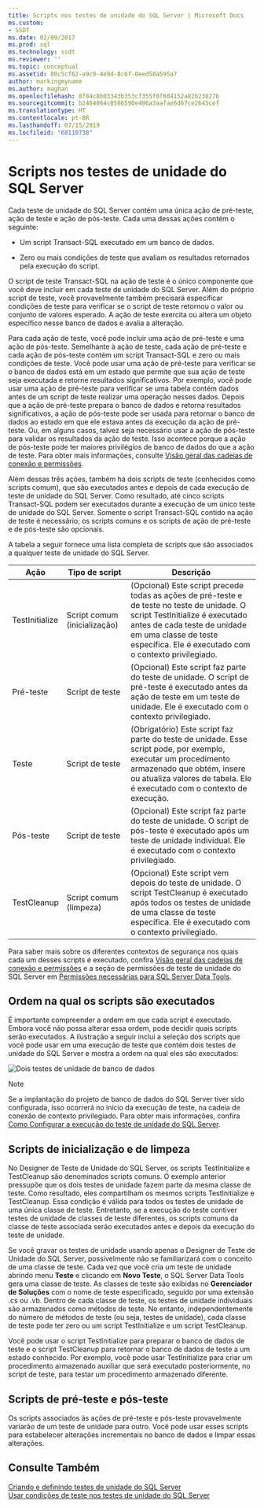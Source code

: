 ```yaml
---
title: Scripts nos testes de unidade do SQL Server | Microsoft Docs
ms.custom:
- SSDT
ms.date: 02/09/2017
ms.prod: sql
ms.technology: ssdt
ms.reviewer: ''
ms.topic: conceptual
ms.assetid: 80c5cf62-a9c9-4e9d-8c6f-8eed50a595a7
author: markingmyname
ms.author: maghan
ms.openlocfilehash: 8f84c8b03343b353cf355f0f604152a82b23627b
ms.sourcegitcommit: b2464064c0566590e486a3aafae6d67ce2645cef
ms.translationtype: HT
ms.contentlocale: pt-BR
ms.lasthandoff: 07/15/2019
ms.locfileid: "68110738"
---
```

# <a name="scripts-in-sql-server-unit-tests"></a>Scripts nos testes de unidade do SQL Server
Cada teste de unidade do SQL Server contém uma única ação de pré-teste, ação de teste e ação de pós-teste. Cada uma dessas ações contém o seguinte:  
  
-   Um script Transact\-SQL executado em um banco de dados.  
  
-   Zero ou mais condições de teste que avaliam os resultados retornados pela execução do script.  
  
O script de teste Transact\-SQL na ação de teste é o único componente que você deve incluir em cada teste de unidade do SQL Server. Além do próprio script de teste, você provavelmente também precisará especificar condições de teste para verificar se o script de teste retornou o valor ou conjunto de valores esperado. A ação de teste exercita ou altera um objeto específico nesse banco de dados e avalia a alteração.  
  
Para cada ação de teste, você pode incluir uma ação de pré-teste e uma ação de pós-teste. Semelhante à ação de teste, cada ação de pré-teste e cada ação de pós-teste contém um script Transact\-SQL e zero ou mais condições de teste. Você pode usar uma ação de pré-teste para verificar se o banco de dados está em um estado que permite que sua ação de teste seja executada e retorne resultados significativos. Por exemplo, você pode usar uma ação de pré-teste para verificar se uma tabela contém dados antes de um script de teste realizar uma operação nesses dados. Depois que a ação de pré-teste prepara o banco de dados e retorna resultados significativos, a ação de pós-teste pode ser usada para retornar o banco de dados ao estado em que ele estava antes da execução da ação de pré-teste. Ou, em alguns casos, talvez seja necessário usar a ação de pós-teste para validar os resultados da ação de teste. Isso acontece porque a ação de pós-teste pode ter maiores privilégios de banco de dados do que a ação de teste. Para obter mais informações, consulte [Visão geral das cadeias de conexão e permissões](../ssdt/overview-of-connection-strings-and-permissions.md).  
  
Além dessas três ações, também há dois scripts de teste (conhecidos como scripts comum), que são executados antes e depois de cada execução de teste de unidade do SQL Server. Como resultado, até cinco scripts Transact\-SQL podem ser executados durante a execução de um único teste de unidade do SQL Server. Somente o script Transact\-SQL contido na ação de teste é necessário; os scripts comuns e os scripts de ação de pré-teste e de pós-teste são opcionais.  
  
A tabela a seguir fornece uma lista completa de scripts que são associados a qualquer teste de unidade do SQL Server.  
  
|**Ação**|**Tipo de script**|**Descrição**|  
|--------------|-------------------|-------------------|  
|TestInitialize|Script comum (inicialização)|(Opcional) Este script precede todas as ações de pré-teste e de teste no teste de unidade. O script TestInitialize é executado antes de cada teste de unidade em uma classe de teste específica. Ele é executado com o contexto privilegiado.|  
|Pré-teste|Script de teste|(Opcional) Este script faz parte do teste de unidade. O script de pré-teste é executado antes da ação de teste em um teste de unidade. Ele é executado com o contexto privilegiado.|  
|Teste|Script de teste|(Obrigatório) Este script faz parte do teste de unidade. Esse script pode, por exemplo, executar um procedimento armazenado que obtém, insere ou atualiza valores de tabela. Ele é executado com o contexto de execução.|  
|Pós-teste|Script de teste|(Opcional) Este script faz parte do teste de unidade. O script de pós-teste é executado após um teste de unidade individual. Ele é executado com o contexto privilegiado.|  
|TestCleanup|Script comum (limpeza)|(Opcional) Este script vem depois do teste de unidade. O script TestCleanup é executado após todos os testes de unidade de uma classe de teste específica. Ele é executado com o contexto privilegiado.|  
  
Para saber mais sobre os diferentes contextos de segurança nos quais cada um desses scripts é executado, confira [Visão geral das cadeias de conexão e permissões](../ssdt/overview-of-connection-strings-and-permissions.md) e a seção de permissões de teste de unidade do SQL Server em [Permissões necessárias para SQL Server Data Tools](../ssdt/required-permissions-for-sql-server-data-tools.md).  
  
## <a name="order-in-which-scripts-are-run"></a>Ordem na qual os scripts são executados  
É importante compreender a ordem em que cada script é executado. Embora você não possa alterar essa ordem, pode decidir quais scripts serão executados. A ilustração a seguir inclui a seleção dos scripts que você pode usar em uma execução de teste que contém dois testes de unidade do SQL Server e mostra a ordem na qual eles são executados:  
  
![Dois testes de unidade de banco de dados](../ssdt/media/twodatabaseunittests.png "dois testes de unidade de banco de dados")  
  
> [!NOTE]  
> Se a implantação do projeto de banco de dados do SQL Server tiver sido configurada, isso ocorrerá no início da execução de teste, na cadeia de conexão de contexto privilegiado. Para obter mais informações, confira [Como Configurar a execução do teste de unidade do SQL Server](../ssdt/how-to-configure-sql-server-unit-test-execution.md).  
  
## <a name="initialization-and-cleanup-scripts"></a>Scripts de inicialização e de limpeza  
No Designer de Teste de Unidade do SQL Server, os scripts TestInitialize e TestCleanup são denominados scripts comuns. O exemplo anterior pressupõe que os dois testes de unidade fazem parte da mesma classe de teste. Como resultado, eles compartilham os mesmos scripts TestInitialize e TestCleanup. Essa condição é válida para todos os testes de unidade de uma única classe de teste. Entretanto, se a execução do teste contiver testes de unidade de classes de teste diferentes, os scripts comuns da classe de teste associada serão executados antes e depois da execução do teste de unidade.  
  
Se você gravar os testes de unidade usando apenas o Designer de Teste de Unidade do SQL Server, possivelmente não se familiarizará com o conceito de uma classe de teste. Cada vez que você cria um teste de unidade abrindo menu **Teste** e clicando em **Novo Teste**, o SQL Server Data Tools gera uma classe de teste. As classes de teste são exibidas no **Gerenciador de Soluções** com o nome de teste especificado, seguido por uma extensão .cs ou .vb. Dentro de cada classe de teste, os testes de unidade individuais são armazenados como métodos de teste. No entanto, independentemente do número de métodos de teste (ou seja, testes de unidade), cada classe de teste pode ter zero ou um script TestInitialize e um script TestCleanup.  
  
Você pode usar o script TestInitialize para preparar o banco de dados de teste e o script TestCleanup para retornar o banco de dados de teste a um estado conhecido. Por exemplo, você pode usar TestInitialize para criar um procedimento armazenado auxiliar que será executado posteriormente, no script de teste, para testar um procedimento armazenado diferente.  
  
## <a name="pre-test-and-post-test-scripts"></a>Scripts de pré-teste e pós-teste  
Os scripts associados às ações de pré-teste e pós-teste provavelmente variarão de um teste de unidade para outro. Você pode usar esses scripts para estabelecer alterações incrementais no banco de dados e limpar essas alterações.  
  
## <a name="see-also"></a>Consulte Também  
[Criando e definindo testes de unidade do SQL Server](../ssdt/creating-and-defining-sql-server-unit-tests.md)  
[Usar condições de teste nos testes de unidade do SQL Server](../ssdt/using-test-conditions-in-sql-server-unit-tests.md)  
  
